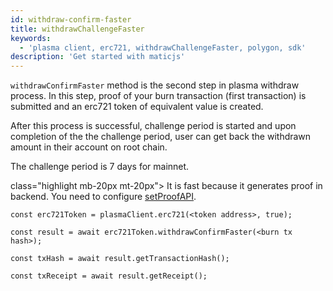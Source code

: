 ```yaml
---
id: withdraw-confirm-faster
title: withdrawChallengeFaster
keywords:
  - 'plasma client, erc721, withdrawChallengeFaster, polygon, sdk'
description: 'Get started with maticjs'
---
```


`withdrawConfirmFaster` method is the second step in plasma withdraw process. In this step, proof of your burn transaction (first transaction) is submitted and an erc721 token of equivalent value is created.

After this process is successful, challenge period is started and upon completion of the the challenge period, user can get back the withdrawn amount in their account on root chain.

The challenge period is 7 days for mainnet.

 class="highlight mb-20px mt-20px"> It is fast because it generates proof in backend. You need to configure [setProofAPI](/docs/develop/ethereum-polygon/matic-js/set-proof-api).

```
const erc721Token = plasmaClient.erc721(<token address>, true);

const result = await erc721Token.withdrawConfirmFaster(<burn tx hash>);

const txHash = await result.getTransactionHash();

const txReceipt = await result.getReceipt();

```
